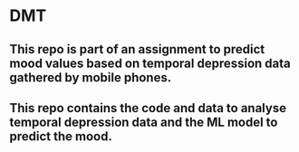 # DMT

## This repo is part of an assignment to predict mood values based on temporal depression data gathered by mobile phones.
## This repo contains the code and data to analyse temporal depression data and the ML model to predict the mood.
